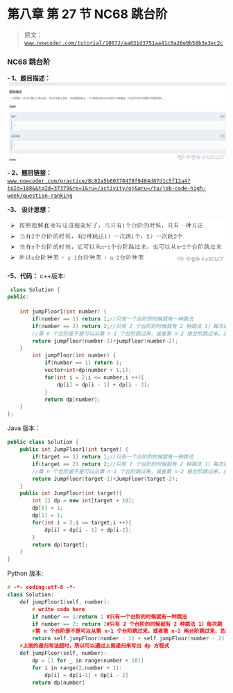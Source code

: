 # 第八章 第 27 节 NC68 跳台阶

> 原文：[`www.nowcoder.com/tutorial/10072/aa831d3751aa41c0a26e9b58b3e3ec2c`](https://www.nowcoder.com/tutorial/10072/aa831d3751aa41c0a26e9b58b3e3ec2c)

### NC68 跳台阶

**- 1、题目描述：**
![图片说明](img/631a8df59f73e42413ed80360bf9d81d.png "图片标题")

**- 2、题目链接：**
[`www.nowcoder.com/practice/8c82a5b80378478f9484d87d1c5f12a4?tpId=188&&tqId=37379&rp=1&ru=/activity/oj&qru=/ta/job-code-high-week/question-ranking`](https://www.nowcoder.com/practice/8c82a5b80378478f9484d87d1c5f12a4?tpId=188&&tqId=37379&rp=1&ru=/activity/oj&qru=/ta/job-code-high-week/question-ranking)

**-3、 设计思想：**

![详细操作流程看下图：](img/ae239d2bbd666f42b33938722c13b67b.png "图片标题")

**-5、代码：**
c++版本:

```cpp
 class Solution {
public:

    int jumpFloor1(int number) {
        if(number == 1) return 1;//只有一个台阶的时候就有一种跳法
        if(number == 2) return 2;//只有 2 个台阶的时候就有 2 种跳法 1）每次跳 1 格 2）直接跳 2 格
        //第 n 个台阶是不是可以从第 n-1 个台阶跳过来，或者第 n-2 格台阶跳过来，总和就是第 n 个台阶的总和
        return jumpFloor(number-1)+jumpFloor(number-2);
    }
        int jumpFloor(int number) {
            if(number == 1) return 1;
            vector<int>dp(number + 1,1);
            for(int i = 2;i <= number;i ++){
                dp[i] = dp[i - 1] + dp[i - 2];
            }
            return dp[number];
    }
};

```

Java 版本：

```cpp
public class Solution {
    public int JumpFloor1(int target) {
        if(target == 1) return 1;//只有一个台阶的时候就有一种跳法
        if(target == 2) return 2;//只有 2 个台阶的时候就有 2 种跳法 1）每次跳 1 格 2）直接跳 2 格
        //第 n 个台阶是不是可以从第 n-1 个台阶跳过来，或者第 n-2 格台阶跳过来，总和就是第 n 个台阶的总和
        return JumpFloor(target-1)+JumpFloor(target-2);
    }
    public int JumpFloor(int target){
        int [] dp = new int[target + 10];
        dp[0] = 1;
        dp[1] = 1;
        for(int i = 2;i <= target;i ++){
            dp[i] = dp[i - 1] + dp[i-2];
        }
        return dp[target];
    }
}

```

Python 版本:

```cpp
# -*- coding:utf-8 -*-
class Solution:
    def jumpFloor1(self, number):
        # write code here
        if number == 1:return 1 #只有一个台阶的时候就有一种跳法
        if number == 2: return 2#只有 2 个台阶的时候就有 2 种跳法 1）每次跳 1 格 2）直接跳 2 格
        #第 n 个台阶是不是可以从第 n-1 个台阶跳过来，或者第 n-2 格台阶跳过来，总和就是第 n 个台阶的总和
        return self.jumpFloor(number - 1) + self.jumpFloor(number - 2)
    #上面的递归写法超时，所以可以通过上面递归来写出 dp 方程式
    def jumpFloor(self, number):
        dp = [1 for _ in range(number + 10)]
        for i in range(2,number + 1):
            dp[i] = dp[i-1] + dp[i - 2]
        return dp[number]

```